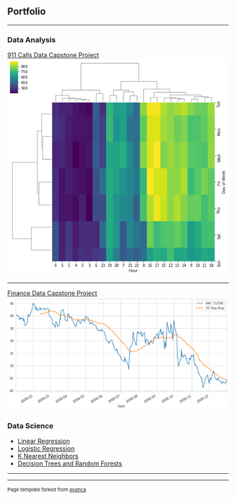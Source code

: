 ## Portfolio

---

### Data Analysis

[911 Calls Data Capstone Project](https://nbviewer.jupyter.org/github/ameyer73/ameyer73.github.io/blob/master/10-Data-Capstone-Projects/911%20Calls%20Project.ipynb)
<img src="DS_911_Image.png?raw=true"/>

---
[Finance Data Capstone Project](https://nbviewer.jupyter.org/github/ameyer73/ameyer73.github.io/blob/master/10-Data-Capstone-Projects/Finance%20Project.ipynb)
<img src="DS_Finance_Image.png?raw=true"/>

### Data Science

- [Linear Regression](https://nbviewer.jupyter.org/github/ameyer73/ameyer73.github.io/blob/master/Data%20Science%20Projects/02-Linear%20Regression%20Project.ipynb)
- [Logistic Regression](https://nbviewer.jupyter.org/github/ameyer73/ameyer73.github.io/blob/master/Data%20Science%20Projects/02-Logistic%20Regression%20Project.ipynb)
- [K Nearest Neighbors](https://nbviewer.jupyter.org/github/ameyer73/ameyer73.github.io/blob/master/Data%20Science%20Projects/02-K%20Nearest%20Neighbors%20Project%20Final.ipynb)
- [Decision Trees and Random Forests](http://example.com/)

---




---
<p style="font-size:11px">Page template forked from <a href="https://github.com/evanca/quick-portfolio">evanca</a></p>
<!-- Remove above link if you don't want to attibute -->
